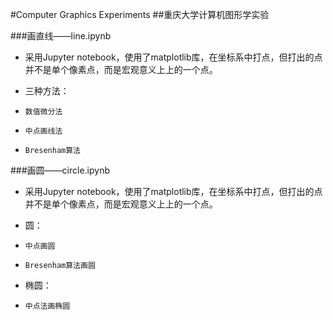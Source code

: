 #Computer Graphics Experiments
##重庆大学计算机图形学实验

###画直线——line.ipynb

* 采用Jupyter notebook，使用了matplotlib库，在坐标系中打点，但打出的点并不是单个像素点，而是宏观意义上上的一个点。

* 三种方法：
*     数值微分法
*     中点画线法
*     Bresenham算法
    
###画圆——circle.ipynb

* 采用Jupyter notebook，使用了matplotlib库，在坐标系中打点，但打出的点并不是单个像素点，而是宏观意义上上的一个点。

*  圆：
*     中点画圆
*     Bresenham算法画圆

* 椭圆：
*     中点法画椭圆
